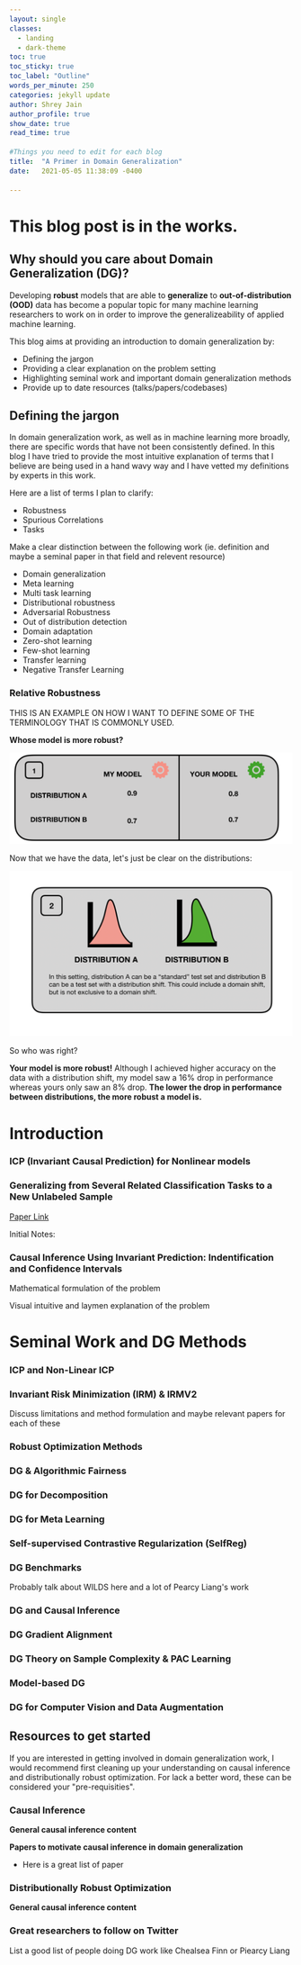 ```yaml
---
layout: single
classes:
  - landing
  - dark-theme
toc: true
toc_sticky: true
toc_label: "Outline"
words_per_minute: 250
categories: jekyll update
author: Shrey Jain
author_profile: true
show_date: true
read_time: true

#Things you need to edit for each blog
title:  "A Primer in Domain Generalization"
date:   2021-05-05 11:38:09 -0400

---
```

<script type="text/javascript" src="http://cdn.mathjax.org/mathjax/latest/MathJax.js?config=default"></script>

# This blog post is in the works.

## Why should you care about Domain Generalization (DG)?

Developing **robust** models that are able to **generalize** to **out-of-distribution (OOD)** data has become a popular topic for many machine learning researchers to work on in order to improve the generalizeability of applied machine learning.

This blog aims at providing an introduction to domain generalization by:

* Defining the jargon
* Providing a clear explanation on the problem setting
* Highlighting seminal work and important domain generalization methods
* Provide up to date resources (talks/papers/codebases)

## Defining the jargon

In domain generalization work, as well as in machine learning more broadly, there are specific words that have not been consistently defined. In this blog I have tried to provide the most intuitive explanation of terms that I believe are being used in a hand wavy way and I have vetted my definitions by experts in this work.

Here are a list of terms I plan to clarify:

* Robustness
* Spurious Correlations
* Tasks

Make a clear distinction between the following work (ie. definition and maybe a seminal paper in that field and relevent resource)

* Domain generalization
* Meta learning
* Multi task learning
* Distributional robustness
* Adversarial Robustness
* Out of distribution detection
* Domain adaptation
* Zero-shot learning
* Few-shot learning
* Transfer learning
* Negative Transfer Learning

### Relative Robustness

THIS IS AN EXAMPLE ON HOW I WANT TO DEFINE SOME OF THE TERMINOLOGY THAT IS COMMONLY USED.

**Whose model is more robust?**

![Relative Robustness](/assets/dgblog/rel1.png)

Now that we have the data, let's just be clear on the distributions:

![Relative Robustness](/assets/dgblog/rel2.png)

So who was right?

**Your model is more robust!**  Although I achieved higher accuracy on the data with a distribution shift, my model saw a 16% drop in performance whereas yours only saw an 8% drop. **The lower the drop in performance between distributions, the more robust a model is.**


# Introduction

### ICP (Invariant Causal Prediction) for Nonlinear models


### Generalizing from Several Related Classification Tasks to a New Unlabeled Sample

[Paper Link](https://proceedings.neurips.cc/paper/2011/file/b571ecea16a9824023ee1af16897a582-Paper.pdf)

Initial Notes:



### Causal Inference Using Invariant Prediction: Indentification and Confidence Intervals

Mathematical formulation of the problem

Visual intuitive and laymen explanation of the problem

# Seminal Work and DG Methods

### ICP and Non-Linear ICP

### Invariant Risk Minimization (IRM) & IRMV2

Discuss limitations and method formulation and maybe relevant papers for each of these

### Robust Optimization Methods

### DG & Algorithmic Fairness

### DG for Decomposition

### DG for Meta Learning

### Self-supervised Contrastive Regularization (SelfReg)

### DG Benchmarks

Probably talk about WILDS here and a lot of Pearcy Liang's work

### DG and Causal Inference

### DG Gradient Alignment

### DG Theory on Sample Complexity & PAC Learning

### Model-based DG

### DG for Computer Vision and Data Augmentation


## Resources to get started

If you are interested in getting involved in domain generalization work, I would recommend first cleaning up your understanding on causal inference and distributionally robust optimization. For lack a better word, these can be considered your "pre-requisities".

### Causal Inference

**General causal inference content**

**Papers to motivate causal inference in domain generalization**

* Here is a great list of paper

### Distributionally Robust Optimization

**General causal inference content**

### Great researchers to follow on Twitter

List a good list of people doing DG work like Chealsea Finn or Piearcy Liang
